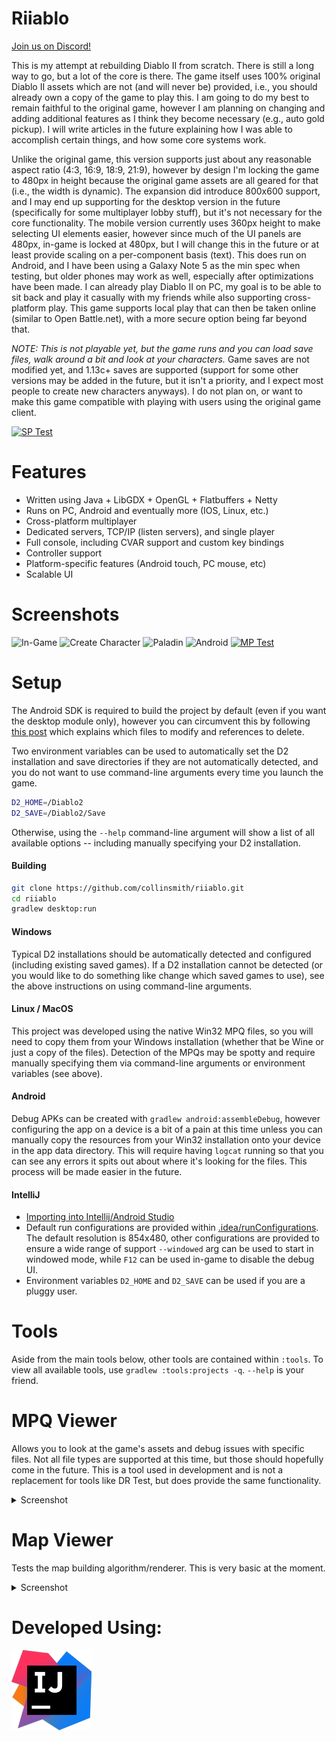 # Riiablo

[Join us on Discord!](https://discord.gg/qRbWYNM)

This is my attempt at rebuilding Diablo II from scratch. There is still a long
way to go, but a lot of the core is there. The game itself uses 100% original
Diablo II assets which are not (and will never be) provided, i.e., you should
already own a copy of the game to play this. I am going to do my best to remain
faithful to the original game, however I am planning on changing and adding
additional features as I think they become necessary (e.g., auto gold pickup).
I will write articles in the future explaining how I was able to accomplish
certain things, and how some core systems work.

Unlike the original game, this version supports just about any reasonable
aspect ratio (4:3, 16:9, 18:9, 21:9), however by design I'm locking the game to
480px in height because the original game assets are all geared for that (i.e.,
the width is dynamic). The expansion did introduce 800x600 support, and I may
end up supporting for the desktop version in the future (specifically for some
multiplayer lobby stuff), but it's not necessary for the core functionality. The
mobile version currently uses 360px height to make selecting UI elements easier,
however since much of the UI panels are 480px, in-game is locked at 480px, but I
will change this in the future or at least provide scaling on a per-component
basis (text). This does run on Android, and I have been using a Galaxy Note 5 as
the min spec when testing, but older phones may work as well, especially after
optimizations have been made. I can already play Diablo II on PC, my goal is to
be able to sit back and play it casually with my friends while also supporting
cross-platform play. This game supports local play that can then be taken online
(similar to Open Battle.net), with a more secure option being far beyond that.

*NOTE: This is not playable yet, but the game runs and you can load save files,
walk around a bit and look at your characters.* Game saves are not modified
yet, and 1.13c+ saves are supported (support for some other versions may be
added in the future, but it isn't a priority, and I expect most people to
create new characters anyways). I do not plan on, or want to make this game
compatible with playing with users using the original game client.

[![SP Test](https://media.giphy.com/media/8PoUfw52rtlACeWMbB/giphy.gif)](https://www.youtube.com/watch?v=oKYNsIPr0tY)

# Features
- Written using Java + LibGDX + OpenGL + Flatbuffers + Netty
- Runs on PC, Android and eventually more (IOS, Linux, etc.)
- Cross-platform multiplayer
- Dedicated servers, TCP/IP (listen servers), and single player
- Full console, including CVAR support and custom key bindings
- Controller support
- Platform-specific features (Android touch, PC mouse, etc)
- Scalable UI

# Screenshots
![In-Game](/screenshots/Clipboard-1.png)
![Create Character](/screenshots/Clipboard-2.png)
![Paladin](/screenshots/Clipboard-5.png)
![Android](/screenshots/Android-1.png)
[![MP Test](https://media.giphy.com/media/U7aXAwLcaQM0lxvPVY/giphy.gif)](https://www.youtube.com/watch?v=B2XhiS_JbIA)

# Setup
The Android SDK is required to build the project by default (even if you want
the desktop module only), however you can circumvent this by following
[this post](https://github.com/collinsmith/riiablo/issues/6#issuecomment-465661949)
which explains which files to modify and references to delete.

Two environment variables can be used to automatically set the D2 installation
and save directories if they are not automatically detected, and you do not want
to use command-line arguments every time you launch the game.
```bash
D2_HOME=/Diablo2
D2_SAVE=/Diablo2/Save
```

Otherwise, using the `--help` command-line argument will show a list of all
available options -- including manually specifying your D2 installation.

#### Building
```bash
git clone https://github.com/collinsmith/riiablo.git
cd riiablo
gradlew desktop:run
```

#### Windows
Typical D2 installations should be automatically detected and configured
(including existing saved games). If a D2 installation cannot be detected (or
you would like to do something like change which saved games to use), see
the above instructions on using command-line arguments.

#### Linux / MacOS
This project was developed using the native Win32 MPQ files, so you will need
to copy them from your Windows installation (whether that be Wine or just a
copy of the files). Detection of the MPQs may be spotty and require manually
specifying them via command-line arguments or environment variables (see above).

#### Android
Debug APKs can be created with `gradlew android:assembleDebug`, however
configuring the app on a device is a bit of a pain at this time unless you can
manually copy the resources from your Win32 installation onto your device in the
app data directory. This will require having `logcat` running so that you can
see any errors it spits out about where it's looking for the files. This process
will be made easier in the future.

#### IntelliJ
- [Importing into Intellij/Android Studio](https://libgdx.badlogicgames.com/documentation/gettingstarted/Importing%20into%20IDE.html#intellij)
- Default run configurations are provided within [.idea/runConfigurations](/.idea/runConfigurations).
The default resolution is 854x480, other configurations are provided to ensure
a wide range of support `--windowed` arg can be used to start in windowed mode,
while `F12` can be used in-game to disable the debug UI.
- Environment variables `D2_HOME` and `D2_SAVE` can be used if you are a pluggy
user.

# Tools
Aside from the main tools below, other tools are contained within `:tools`. To
view all available tools, use `gradlew :tools:projects -q`. `--help` is your
friend.

# MPQ Viewer
Allows you to look at the game's assets and debug issues with specific files.
Not all file types are supported at this time, but those should hopefully come
in the future. This is a tool used in development and is not a replacement for
tools like DR Test, but does provide the same functionality.
<details>
	<summary>Screenshot</summary>
	<img src="https://raw.githubusercontent.com/collinsmith/diablo/master/screenshots/Clipboard-3.png" alt="MPQ Viewer">
</details>

# Map Viewer
Tests the map building algorithm/renderer. This is very basic at the moment.
<details>
	<summary>Screenshot</summary>
	<img src="https://raw.githubusercontent.com/collinsmith/diablo/master/screenshots/Clipboard-4.png" alt="Map Builder">
</details>

# Developed Using:
[![IntelliJ IDEA Logo](/resources/icon-intellij-idea-128x128.png)](https://www.jetbrains.com/?from=riiablo)
